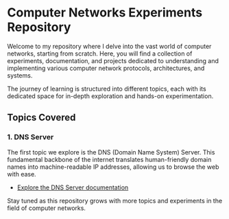 # Computer Networks Experiments Repository

Welcome to my repository where I delve into the vast world of computer networks, starting from scratch. Here, you will find a collection of experiments, documentation, and projects dedicated to understanding and implementing various computer network protocols, architectures, and systems.

The journey of learning is structured into different topics, each with its dedicated space for in-depth exploration and hands-on experimentation.

## Topics Covered

### 1. DNS Server

The first topic we explore is the DNS (Domain Name System) Server. This fundamental backbone of the internet translates human-friendly domain names into machine-readable IP addresses, allowing us to browse the web with ease.

- [Explore the DNS Server documentation](DNS%20Server/README.md)

Stay tuned as this repository grows with more topics and experiments in the field of computer networks.
